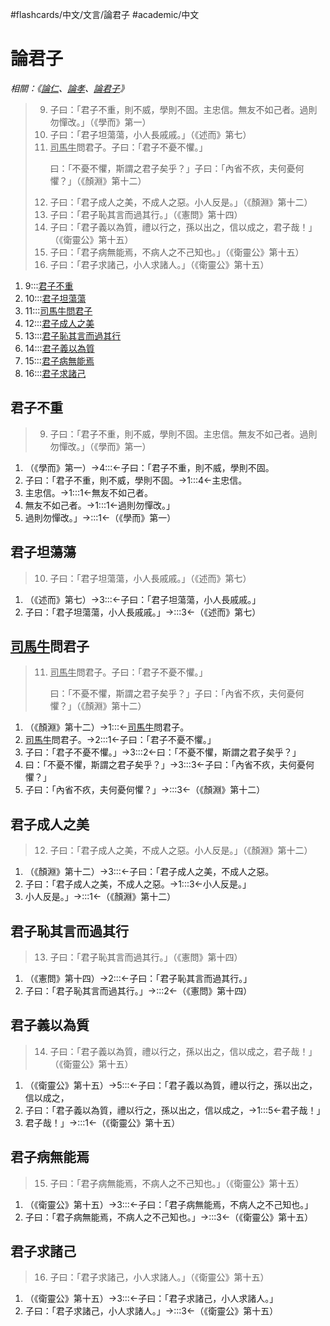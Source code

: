 #flashcards/中文/文言/論君子 #academic/中文

# 論君子
_相關：《[論仁](論仁.md)、[論孝](論孝.md)、[論君子](論君子.md)》_

> 9. 子曰：「君子不重，則不威，學則不固。主忠信。無友不如己者。過則勿憚改。」（《學而》第一）
> 10. 子曰：「君子坦蕩蕩，小人長戚戚。」（《述而》第七）
> 11. <u>司馬牛</u>問君子。子曰：「君子不憂不懼。」<p/>曰：「不憂不懼，斯謂之君子矣乎？」子曰：「內省不疚，夫何憂何懼？」（《顏淵》第十二）
> 12. 子曰：「君子成人之美，不成人之惡。小人反是。」（《顏淵》第十二）
> 13. 子曰：「君子恥其言而過其行。」（《憲問》第十四）
> 14. 子曰：「君子義以為質，禮以行之，孫以出之，信以成之，君子哉！」（《衛靈公》第十五）
> 15. 子曰：「君子病無能焉，不病人之不己知也。」（《衛靈公》第十五）
> 16. 子曰：「君子求諸己，小人求諸人。」（《衛靈公》第十五）
1. 9:::[君子不重](#君子不重) <!--SR:!2023-01-13,208,230!2023-04-20,240,204-->
2. 10:::[君子坦蕩蕩](#君子坦蕩蕩) <!--SR:!2023-03-11,200,230!2023-04-23,243,209-->
3. 11:::[司馬牛問君子](#u%20司馬牛%20u%20問君子) <!--SR:!2023-03-03,192,210!2022-09-06,8,230-->
4. 12:::[君子成人之美](#君子成人之美) <!--SR:!2022-10-28,160,250!2023-02-04,218,224-->
5. 13:::[君子恥其言而過其行](#君子恥其言而過其行) <!--SR:!2022-09-27,143,250!2023-06-01,282,225-->
6. 14:::[君子義以為質](#君子義以為質) <!--SR:!2022-12-24,123,170!2023-04-19,239,206-->
7. 15:::[君子病無能焉](#君子病無能焉) <!--SR:!2023-02-25,186,205!2022-09-01,9,230-->
8. 16:::[君子求諸己](#君子求諸己) <!--SR:!2022-12-31,195,220!2023-08-08,350,251-->

## 君子不重
> 9. 子曰：「君子不重，則不威，學則不固。主忠信。無友不如己者。過則勿憚改。」（《學而》第一）
1. （《學而》第一）→4:::←子曰：「君子不重，則不威，學則不固。 <!--SR:!2023-02-11,225,228!2022-10-19,151,215-->
2. 子曰：「君子不重，則不威，學則不固。→1:::4←主忠信。 <!--SR:!2022-09-09,11,230!2022-12-25,177,209-->
3. 主忠信。→1:::1←無友不如己者。 <!--SR:!2023-06-27,308,236!2022-12-19,219,269-->
4. 無友不如己者。→1:::1←過則勿憚改。」 <!--SR:!2022-09-15,150,246!2023-02-22,236,234-->
5. 過則勿憚改。」→:::1←（《學而》第一） <!--SR:!2022-12-29,193,220!2022-11-09,169,225-->

## 君子坦蕩蕩
> 10. 子曰：「君子坦蕩蕩，小人長戚戚。」（《述而》第七）
1. （《述而》第七）→3:::←子曰：「君子坦蕩蕩，小人長戚戚。」 <!--SR:!2022-10-15,178,268!2022-12-19,118,230-->
2. 子曰：「君子坦蕩蕩，小人長戚戚。」→:::3←（《述而》第七） <!--SR:!2022-11-02,71,210!2023-08-10,352,260-->

## <u>司馬牛</u>問君子
> 11. <u>司馬牛</u>問君子。子曰：「君子不憂不懼。」<p/>曰：「不憂不懼，斯謂之君子矣乎？」子曰：「內省不疚，夫何憂何懼？」（《顏淵》第十二）
1. （《顏淵》第十二）→1:::←<u>司馬牛</u>問君子。 <!--SR:!2022-12-06,196,248!2023-08-27,369,250-->
2. <u>司馬牛</u>問君子。→2:::1←子曰：「君子不憂不懼。」 <!--SR:!2023-01-01,196,223!2023-05-13,263,231-->
3. 子曰：「君子不憂不懼。」→3:::2←曰：「不憂不懼，斯謂之君子矣乎？」 <!--SR:!2023-02-21,182,200!2023-08-23,365,260-->
4. 曰：「不憂不懼，斯謂之君子矣乎？」→3:::3←子曰：「內省不疚，夫何憂何懼？」 <!--SR:!2022-10-31,134,250!2022-10-13,164,250-->
5. 子曰：「內省不疚，夫何憂何懼？」→:::3←（《顏淵》第十二） <!--SR:!2022-09-13,155,268!2023-06-15,296,233-->

## 君子成人之美
> 12. 子曰：「君子成人之美，不成人之惡。小人反是。」（《顏淵》第十二）
1. （《顏淵》第十二）→3:::←子曰：「君子成人之美，不成人之惡。 <!--SR:!2023-08-30,372,262!2022-09-12,151,252-->
2. 子曰：「君子成人之美，不成人之惡。→1:::3←小人反是。」 <!--SR:!2022-11-18,210,288!2022-10-06,170,265-->
3. 小人反是。」→:::1←（《顏淵》第十二） <!--SR:!2022-09-24,154,240!2023-01-22,243,275-->

## 君子恥其言而過其行
> 13. 子曰：「君子恥其言而過其行。」（《憲問》第十四）
1. （《憲問》第十四）→2:::←子曰：「君子恥其言而過其行。」 <!--SR:!2022-09-19,135,214!2022-12-15,179,209-->
2. 子曰：「君子恥其言而過其行。」→:::2←（《憲問》第十四） <!--SR:!2022-10-11,114,205!2022-09-13,127,204-->

## 君子義以為質
> 14. 子曰：「君子義以為質，禮以行之，孫以出之，信以成之，君子哉！」（《衛靈公》第十五）
1. （《衛靈公》第十五）→5:::←子曰：「君子義以為質，禮以行之，孫以出之，信以成之， <!--SR:!2023-05-28,278,222!2022-09-09,125,209-->
2. 子曰：「君子義以為質，禮以行之，孫以出之，信以成之，→1:::5←君子哉！」 <!--SR:!2022-10-29,186,260!2022-12-06,105,190-->
3. 君子哉！」→:::1←（《衛靈公》第十五） <!--SR:!2022-12-09,108,210!2023-08-25,367,260-->

## 君子病無能焉
> 15. 子曰：「君子病無能焉，不病人之不己知也。」（《衛靈公》第十五）
1. （《衛靈公》第十五）→3:::←子曰：「君子病無能焉，不病人之不己知也。」 <!--SR:!2022-09-11,146,240!2022-12-30,194,220-->
2. 子曰：「君子病無能焉，不病人之不己知也。」→:::3←（《衛靈公》第十五） <!--SR:!2022-11-03,173,240!2023-04-28,248,211-->

## 君子求諸己
> 16. 子曰：「君子求諸己，小人求諸人。」（《衛靈公》第十五）
1. （《衛靈公》第十五）→3:::←子曰：「君子求諸己，小人求諸人。」 <!--SR:!2022-10-04,169,268!2023-04-08,281,260-->
2. 子曰：「君子求諸己，小人求諸人。」→:::3←（《衛靈公》第十五） <!--SR:!2023-09-05,378,266!2023-09-11,378,260-->
